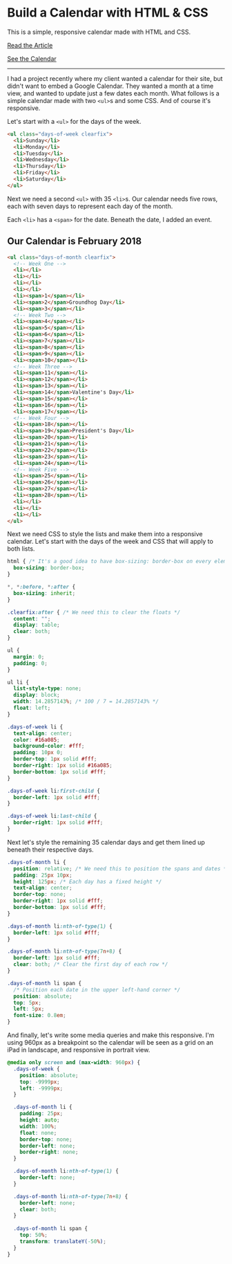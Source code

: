 # Build a Calendar with HTML &amp; CSS

This is a simple, responsive calendar made with HTML and CSS.

[Read the Article](https://angelajholden.com/build-a-calendar-with-html-css)

[See the Calendar](https://angelajholden.com/demo/html-css-calendar/)

<hr />

I had a project recently where my client wanted a calendar for their site, but didn't want to embed a Google Calendar. They wanted a month at a time view, and wanted to update just a few dates each month. What follows is a simple calendar made with two <code>&lt;ul></code>s and some CSS. And of course it's responsive.

Let's start with a <code>&lt;ul></code> for the days of the week.

```html
<ul class="days-of-week clearfix">
  <li>Sunday</li>
  <li>Monday</li>
  <li>Tuesday</li>
  <li>Wednesday</li>
  <li>Thursday</li>
  <li>Friday</li>
  <li>Saturday</li>
</ul>
```

Next we need a second <code>&lt;ul></code> with 35 <code>&lt;li></code>s. Our calendar needs five rows, each with seven days to represent each day of the month.

Each <code>&lt;li></code> has a <code>&lt;span></code> for the date. Beneath the date, I added an event.

## Our Calendar is February 2018

```html
<ul class="days-of-month clearfix">
  <!-- Week One -->
  <li></li>
  <li></li>
  <li></li>
  <li></li>
  <li><span>1</span></li>
  <li><span>2</span>Groundhog Day</li>
  <li><span>3</span></li>
  <!-- Week Two -->
  <li><span>4</span></li>
  <li><span>5</span></li>
  <li><span>6</span></li>
  <li><span>7</span></li>
  <li><span>8</span></li>
  <li><span>9</span></li>
  <li><span>10</span></li>
  <!-- Week Three -->
  <li><span>11</span></li>
  <li><span>12</span></li>
  <li><span>13</span></li>
  <li><span>14</span>Valentine's Day</li>
  <li><span>15</span></li>
  <li><span>16</span></li>
  <li><span>17</span></li>
  <!-- Week Four -->
  <li><span>18</span></li>
  <li><span>19</span>President's Day</li>
  <li><span>20</span></li>
  <li><span>21</span></li>
  <li><span>22</span></li>
  <li><span>23</span></li>
  <li><span>24</span></li>
  <!-- Week Five -->
  <li><span>25</span></li>
  <li><span>26</span></li>
  <li><span>27</span></li>
  <li><span>28</span></li>
  <li></li>
  <li></li>
  <li></li>
</ul>
```

Next we need CSS to style the lists and make them into a responsive calendar. Let's start with the days of the week and CSS that will apply to both lists.

```css
html { /* It's a good idea to have box-sizing: border-box on every element */
  box-sizing: border-box;
}

*, *:before, *:after {
  box-sizing: inherit;
}

.clearfix:after { /* We need this to clear the floats */
  content: "";
  display: table;
  clear: both;
}

ul {
  margin: 0;
  padding: 0;
}

ul li {
  list-style-type: none;
  display: block;
  width: 14.2857143%; /* 100 / 7 = 14.2857143% */
  float: left;
}

.days-of-week li {
  text-align: center;
  color: #16a085;
  background-color: #fff;
  padding: 10px 0;
  border-top: 1px solid #fff;
  border-right: 1px solid #16a085;
  border-bottom: 1px solid #fff;
}

.days-of-week li:first-child {
  border-left: 1px solid #fff;
}

.days-of-week li:last-child {
  border-right: 1px solid #fff;
}
```

Next let's style the remaining 35 calendar days and get them lined up beneath their respective days.

```css
.days-of-month li {
  position: relative; /* We need this to position the spans and dates */
  padding: 25px 10px;
  height: 125px; /* Each day has a fixed height */
  text-align: center;
  border-top: none;
  border-right: 1px solid #fff;
  border-bottom: 1px solid #fff;
}

.days-of-month li:nth-of-type(1) {
  border-left: 1px solid #fff;
}

.days-of-month li:nth-of-type(7n+8) {
  border-left: 1px solid #fff;
  clear: both; /* Clear the first day of each row */
}

.days-of-month li span {
  /* Position each date in the upper left-hand corner */
  position: absolute;
  top: 5px;
  left: 5px;
  font-size: 0.8em;
}
```

And finally, let's write some media queries and make this responsive. I'm using 960px as a breakpoint so the calendar will be seen as a grid on an iPad in landscape, and responsive in portrait view.

```css
@media only screen and (max-width: 960px) {
  .days-of-week {
    position: absolute;
    top: -9999px;
    left: -9999px;
  }

  .days-of-month li {
    padding: 25px;
    height: auto;
    width: 100%;
    float: none;
    border-top: none;
    border-left: none;
    border-right: none;
  }

  .days-of-month li:nth-of-type(1) {
    border-left: none;
  }

  .days-of-month li:nth-of-type(7n+8) {
    border-left: none;
    clear: both;
  }
  
  .days-of-month li span {
    top: 50%;
    transform: translateY(-50%);
  }
}
```